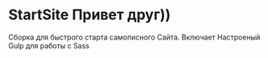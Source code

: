 # StartSite Привет друг))
Сборка для быстрого старта самописного Сайта.
Включает Настроеный Gulp для работы с Sass
